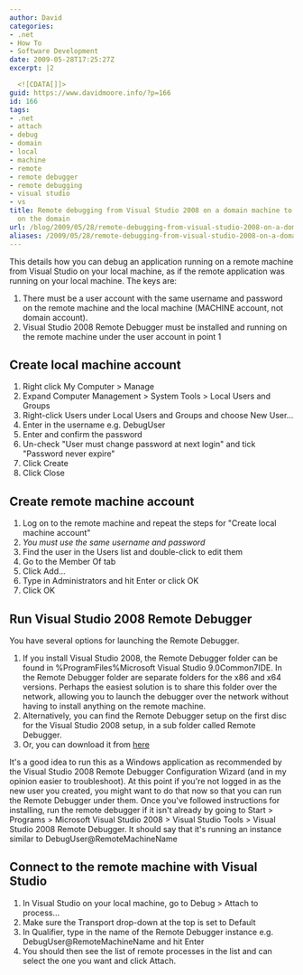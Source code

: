 ```yaml
---
author: David
categories:
- .net
- How To
- Software Development
date: 2009-05-28T17:25:27Z
excerpt: |2

  <![CDATA[]]>
guid: https://www.davidmoore.info/?p=166
id: 166
tags:
- .net
- attach
- debug
- domain
- local
- machine
- remote
- remote debugger
- remote debugging
- visual studio
- vs
title: Remote debugging from Visual Studio 2008 on a domain machine to a machine not
  on the domain
url: /blog/2009/05/28/remote-debugging-from-visual-studio-2008-on-a-domain-machine-to-a-machine-not-on-the-domain/
aliases: /2009/05/28/remote-debugging-from-visual-studio-2008-on-a-domain-machine-to-a-machine-not-on-the-domain/
---
```


This details how you can debug an application running on a remote machine from Visual Studio on your local machine, as if the remote application was running on your local machine. The keys are: <ol> <li>There must be a user account with the same username and password on the remote machine and the local machine (MACHINE account, not domain account).</li> <li>Visual Studio 2008 Remote Debugger must be installed and running on the remote machine under the user account in point 1</li> </ol> <h2>Create local machine account</h2> <ol> <li>Right click My Computer > Manage</li> <li>Expand Computer Management > System Tools > Local Users and Groups</li> <li>Right-click Users under Local Users and Groups and choose New User&#8230;</li> <li>Enter in the username e.g. DebugUser</li> <li>Enter and confirm the password</li> <li> Un-check "User must change password at next login" and tick "Password never expire"</li> <li>Click Create</li> <li>Click Close</li> </ol> <h2>Create remote machine account</h2> <ol> <li>Log on to the remote machine and repeat the steps for "Create local machine account"</li> <li><em>You must use the same username and password</em></li> <li>Find the user in the Users list and double-click to edit them</li> <li>Go to the Member Of tab</li> <li>Click Add&#8230;</li> <li>Type in Administrators and hit Enter or click OK</li> <li>Click OK</li> </ol> <h2>Run Visual Studio 2008 Remote Debugger</h2> You have several options for launching the Remote Debugger. <ol> <li>If you install Visual Studio 2008, the Remote Debugger folder can be found in %ProgramFiles%Microsoft Visual Studio 9.0Common7IDE. In the Remote Debugger folder are separate folders for the x86 and x64 versions. Perhaps the easiest solution is to share this folder over the network, allowing you to launch the debugger over the network without having to install anything on the remote machine.</li> <li>Alternatively, you can find the Remote Debugger setup on the first disc for the Visual Studio 2008 setup, in a sub folder called Remote Debugger.</li> <li>Or, you can download it from <a href="https://www.microsoft.com/downloads/details.aspx?FamilyID=440ec902-3260-4cdc-b11a-6a9070a2aaab&displaylang=en">here</a></li> </ol> It's a good idea to run this as a Windows application as recommended by the Visual Studio 2008 Remote Debugger Configuration Wizard (and in my opinion easier to troubleshoot). At this point if you're not logged in as the new user you created, you might want to do that now so that you can run the Remote Debugger under them. Once you've followed instructions for installing, run the remote debugger if it isn't already by going to Start > Programs > Microsoft Visual Studio 2008 > Visual Studio Tools > Visual Studio 2008 Remote Debugger. It should say that it's running an instance similar to DebugUser@RemoteMachineName <h2>Connect to the remote machine with Visual Studio</h2> <ol> <li>In Visual Studio on your local machine, go to Debug > Attach to process&#8230;</li> <li>Make sure the Transport drop-down at the top is set to Default</li> <li>In Qualifier, type in the name of the Remote Debugger instance e.g. DebugUser@RemoteMachineName and hit Enter</li> <li>You should then see the list of remote processes in the list and can select the one you want and click Attach.</li> </ol>